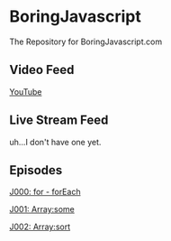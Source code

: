 # BoringJavascript
The Repository for BoringJavascript.com

## Video Feed

[YouTube](https://www.youtube.com/channel/UCKZ7CV6fI7xlh7zIE9TWqgw)

## Live Stream Feed

uh...I don't have one yet.

## Episodes

[J000: for - forEach](https://www.youtu.be/WxYAoJY27n8)

[J001: Array:some](https://www.youtu.be/JmlyEDJWs5o)

[J002: Array:sort](https://www.youtu.be/5ZyEX_uK508)

